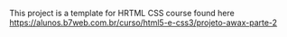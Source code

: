 This project is a template for HRTML CSS course found here
https://alunos.b7web.com.br/curso/html5-e-css3/projeto-awax-parte-2




